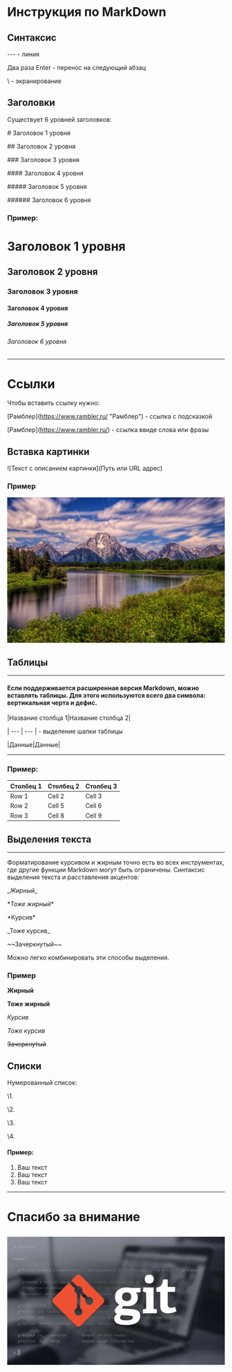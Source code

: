 # Инструкция по MarkDown
## Синтаксис
\--- - линия

Два раза Enter - перенос на следующий абзац

\ - экранирование

## Заголовки
Существует 6 уровней заголовков:

\# Заголовок 1 уровня

\## Заголовок 2 уровня

\### Заголовок 3 уровня

\#### Заголовок 4 уровня

\##### Заголовок 5 уровня

\###### Заголовок 6 уровня

### Пример:
# Заголовок 1 уровня
## Заголовок 2 уровня
### Заголовок 3 уровня
#### Заголовок 4 уровня
##### Заголовок 5 уровня
###### Заголовок 6 уровня
---


# Cсылки

Чтобы вставить ссылку нужно:


\[Рамблер](https://www.rambler.ru/ "Рамблер") - ссылка с подсказкой

\[Рамблер](https://www.rambler.ru/) - ссылка ввиде слова или фразы
 
 
## Вставка картинки

\![Текст с описанием картинки](Путь или URL адрес)


### Пример

![Река на фоне гор](/image.jpg)

## Таблицы
---
#### Если поддерживается расширенная версия Markdown, можно вставлять таблицы. Для этого используются всего два символа: вертикальная черта и дефис.

\|Название столбца 1|Название столбца 2|

\| --- | --- | - выделение шапки таблицы

\|Данные|Данные|

---
### Пример:
|  Столбец 1 | Столбец 2 | Столбец 3 |
|----------|----------|----------|
| Row 1    | Cell 2   | Cell 3   |
| Row 2    | Cell 5   | Cell 6   |
| Row 3    | Cell 8   | Cell 9   |



## Выделения текста
---
Форматирование курсивом и жирным точно есть во всех инструментах, где другие функции Markdown могут быть ограничены. Синтаксис выделения текста и расставления акцентов:

\__Жирный__

\**Тоже жирный**

\*Курсив*

\_Тоже курсив_

\~~Зачеркнутый~~

Можно легко комбинировать эти способы выделения.

### Пример

__Жирный__

**Тоже жирный**

*Курсив*

_Тоже курсив_

~~Зачеркнутый~~


## Списки

Нумерованный список:

\1.

\2.

\3.

\4.

#### Пример:

1. Ваш текст
2. Ваш текст
3. Ваш текст
---


# Спасибо за внимание

![GIT](/image2.jpg)
---